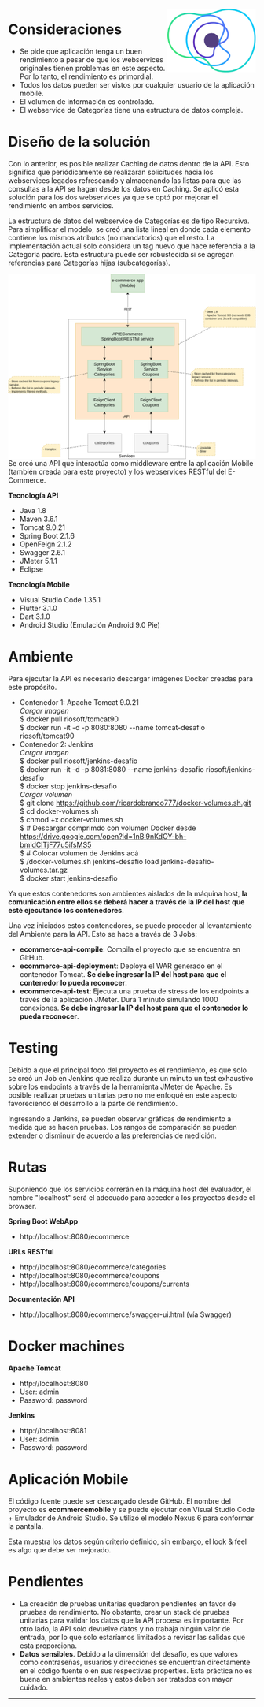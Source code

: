 <a href="https://concrete.com.br/"><img src=".github/concrete_symbol.png" width="180px" align="right" /></a>

# Consideraciones

- Se pide que aplicación tenga un buen rendimiento a pesar de que los webservices originales tienen problemas en este aspecto. Por lo tanto, el rendimiento es primordial.
- Todos los datos pueden ser vistos por cualquier usuario de la aplicación mobile.
- El volumen de información es controlado.
- El webservice de Categorías tiene una estructura de datos compleja.

# Diseño de la solución

Con lo anterior, es posible realizar Caching de datos dentro de la API. Esto significa que periódicamente se realizaran solicitudes hacia los webservices legados refrescando y almacenando las listas para que las consultas a la API se hagan desde los datos en Caching. Se aplicó esta solución para los dos webservices ya que se optó por mejorar el rendimiento en ambos servicios.

La estructura de datos del webservice de Categorías es de tipo Recursiva. Para simplificar el modelo, se creó una lista lineal en donde cada elemento contiene los mismos atributos (no mandatorios) que el resto. La implementación actual solo considera un tag nuevo que hace referencia a la Categoría padre. Esta estructura puede ser robustecida si se agregan referencias para Categorías hijas (subcategorías).

<img src="diagram.png" align="right" />
<br/><br/>

Se creó una API que interactúa como middleware entre la aplicación Mobile (también creada para este proyecto) y los webservices RESTful del E-Commerce.

**Tecnología API**
- Java 1.8
- Maven 3.6.1
- Tomcat 9.0.21
- Spring Boot 2.1.6
- OpenFeign 2.1.2
- Swagger 2.6.1
- JMeter 5.1.1
- Eclipse

**Tecnología Mobile**
- Visual Studio Code 1.35.1
- Flutter 3.1.0
- Dart 3.1.0
- Android Studio (Emulación Android 9.0 Pie)

# Ambiente

Para ejecutar la API es necesario descargar imágenes Docker creadas para este propósito.
- Contenedor 1: Apache Tomcat 9.0.21<br/>
  *Cargar imagen*<br/>
  $ docker pull riosoft/tomcat90<br/>
  $ docker run -it -d -p 8080:8080 --name tomcat-desafio riosoft/tomcat90<br/>
- Contenedor 2: Jenkins<br/>
  *Cargar imagen*<br/>
  $ docker pull riosoft/jenkins-desafio<br/>
  $ docker run -it -d -p 8081:8080 --name jenkins-desafio riosoft/jenkins-desafio<br/>
  $ docker stop jenkins-desafio<br/>
  *Cargar volumen*<br/>
  $ git clone https://github.com/ricardobranco777/docker-volumes.sh.git<br/>
  $ cd docker-volumes.sh<br/>
  $ chmod +x docker-volumes.sh<br/>
  $ # Descargar comprimdo con volumen Docker desde https://drive.google.com/open?id=1nBl9nKdOY-bh-bmldClTjF77u5ifsMS5<br/>
  $ # Colocar volumen de Jenkins acá<br/>
  $ /docker-volumes.sh jenkins-desafio load jenkins-desafio-volumes.tar.gz<br/>
  $ docker start jenkins-desafio<br/>

Ya que estos contenedores son ambientes aislados de la máquina host, **la comunicación entre ellos se deberá hacer a través de la IP del host que esté ejecutando los contenedores**.

Una vez iniciados estos contenedores, se puede proceder al levantamiento del Ambiente para la API. Esto se hace a través de 3 Jobs:
- **ecommerce-api-compile**: Compila el proyecto que se encuentra en GitHub.
- **ecommerce-api-deployment**: Deploya el WAR generado en el contenedor Tomcat. **Se debe ingresar la IP del host para que el contenedor lo pueda reconocer**.
- **ecommerce-api-test**: Ejecuta una prueba de stress de los endpoints a través de la aplicación JMeter. Dura 1 minuto simulando 1000 conexiones. **Se debe ingresar la IP del host para que el contenedor lo pueda reconocer**.

# Testing

Debido a que el principal foco del proyecto es el rendimiento, es que solo se creó un Job en Jenkins que realiza durante un minuto un test exhaustivo sobre los endpoints a través de la herramienta JMeter de Apache. Es posible realizar pruebas unitarias pero no me enfoqué en este aspecto favoreciendo el desarrollo a la parte de rendimiento.

Ingresando a Jenkins, se pueden observar gráficas de rendimiento a medida que se hacen pruebas. Los rangos de comparación se pueden extender o disminuir de acuerdo a las preferencias de medición.

# Rutas

Suponiendo que los servicios correrán en la máquina host del evaluador, el nombre "localhost" será el adecuado para acceder a los proyectos desde el browser.

**Spring Boot WebApp**

- http://localhost:8080/ecommerce

**URLs RESTful**

- http://localhost:8080/ecommerce/categories
- http://localhost:8080/ecommerce/coupons
- http://localhost:8080/ecommerce/coupons/currents

**Documentación API**

- http://localhost:8080/ecommerce/swagger-ui.html (vía Swagger)

# Docker machines

**Apache Tomcat**
- http://localhost:8080
- User: admin
- Password: password

**Jenkins**
- http://localhost:8081
- User: admin
- Password: password

# Aplicación Mobile

El código fuente puede ser descargado desde GitHub. El nombre del proyecto es **ecommercemobile** y se puede ejecutar con Visual Studio Code + Emulador de Android Studio. Se utilizó el modelo Nexus 6 para conformar la pantalla.

Esta muestra los datos según criterio definido, sin embargo, el look & feel es algo que debe ser mejorado.

# Pendientes

- La creación de pruebas unitarias quedaron pendientes en favor de pruebas de rendimiento. No obstante, crear un stack de pruebas unitarias para validar los datos que la API procesa es importante. Por otro lado, la API solo devuelve datos y no trabaja ningún valor de entrada, por lo que solo estaríamos limitados a revisar las salidas que esta proporciona.
- **Datos sensibles**. Debido a la dimensión del desafío, es que valores como contraseñas, usuarios y direcciones se encuentran directamente en el código fuente o en sus respectivas properties. Esta práctica no es buena en ambientes reales y estos deben ser tratados con mayor cuidado.

---
